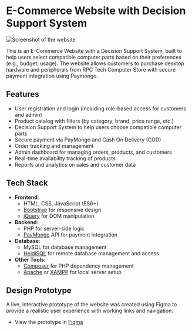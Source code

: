 # E-Commerce Website with Decision Support System

![Screenshot of the website](assets/preview%20Homepage.png)


This is an E-Commerce Website with a Decision Support System, built to help users select compatible computer parts based on their preferences (e.g., budget, usage). The website allows customers to purchase desktop hardware and peripherals from RPC Tech Computer Store with secure payment integration using Paymongo.

## Features

- User registration and login (including role-based access for customers and admin)
- Product catalog with filters (by category, brand, price range, etc.)
- Decision Support System to help users choose compatible computer parts
- Secure payment via PayMongo and Cash On Delivery (COD)
- Order tracking and management
- Admin dashboard for managing orders, products, and customers
- Real-time availability tracking of products
- Reports and analytics on sales and customer data

## Tech Stack

- **Frontend**: 
  - HTML, CSS, JavaScript (ES6+)
  - [Bootstrap](https://getbootstrap.com/) for responsive design
  - [jQuery](https://jquery.com/) for DOM manipulation
- **Backend**:
  - PHP for server-side logic
  - [PayMongo](https://www.paymongo.com) API for payment integration
- **Database**: 
  - MySQL for database management
  - [HeidiSQL](https://www.heidisql.com/) for remote database management and access
- **Other Tools**:
  - [Composer](https://getcomposer.org/) for PHP dependency management
  - [Apache](https://httpd.apache.org/) or [XAMPP](https://www.apachefriends.org/index.html) for local server setup


## Design Prototype

A live, interactive prototype of the website was created using Figma to provide a realistic user experience with working links and navigation. 


- View the prototype in [Figma](https://www.figma.com/design/oZP1HryJzSm8Dqhd2I4RLX/RPC-COMPUTER-STORE-UI?node-id=0-1&t=O13xXVhRiLg3ys4W-1)


